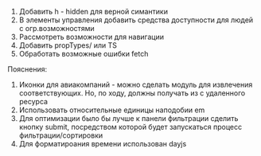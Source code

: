 1. Добавить h - hidden для верной симантики
2. В элементы управления добавить средства доступности для людей с огр.возможностями
3. Рассмотреть возможности для навигации
4. Добавить propTypes/ или TS
5. Обработать возможные ошибки fetch


Пояснения:
1. Иконки для авиакомпаний - можно сделать модуль для извлечения соответствующих. Но, по ходу, должны получать из с удаленного ресурса
2. Использовать относительные единицы наподобии em
3. Для оптимизации было бы лучше к панели фильтрации сделить кнопку submit, посредством которой будет запускаться процесс фильтрации/сортировки
4. Для форматироания времени использован dayjs

